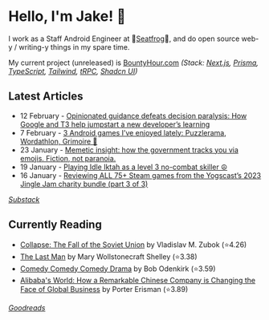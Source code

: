   # Hello, I'm Jake! 👋

I work as a Staff Android Engineer at 🐸[Seatfrog](https://seatfrog.com/)🐸, and do open source web-y / writing-y things in my spare time. 

My current project (unreleased) is [BountyHour.com](https://bountyhour.com) *(Stack: [Next.js](https://nextjs.org/), [Prisma](https://www.prisma.io/), [TypeScript](https://www.typescriptlang.org/), [Tailwind](https://tailwindcss.com/), [tRPC](https://trpc.io/), [Shadcn UI](https://ui.shadcn.com/))*

## Latest Articles
<!-- feed start -->
- 12 February - [Opinionated guidance defeats decision paralysis: How Google and T3 help jumpstart a new developer’s learning](http://blog.jakelee.co.uk/decision-paralysis-and-opinionated-guidance/)
- 7 February - [3 Android games I’ve enjoyed lately: Puzzlerama, Wordathlon, Grimoire 📲](http://jakelee.co.uk/android-game-reviews-feb24/)
- 23 January - [Memetic insight: how the government tracks you via emojis. Fiction, not paranoia.](http://fragments.jakelee.co.uk/memetic-insight/)
- 19 January - [Playing Idle Iktah as a level 3 no-combat skiller ☮️](http://jakelee.co.uk/idle-iktah-level-3-skiller-tips/)
- 16 January - [Reviewing ALL 75+ Steam games from the Yogscast’s 2023 Jingle Jam charity bundle (part 3 of 3)](http://jakelee.co.uk/reviewing-every-jingle-jam-2023-game-3/)
<!-- feed end -->
*[Substack](https://jakeweeklee.substack.com)*

## Currently Reading
<!-- GOODREADS-LIST:START -->
- [Collapse: The Fall of the Soviet Union](https://www.goodreads.com/review/show/4630812022?utm_medium=api&utm_source=rss) by Vladislav M. Zubok (⭐️4.26)
- [The Last Man](https://www.goodreads.com/review/show/5625209475?utm_medium=api&utm_source=rss) by Mary Wollstonecraft Shelley (⭐️3.38)
- [Comedy Comedy Comedy Drama](https://www.goodreads.com/review/show/6231083394?utm_medium=api&utm_source=rss) by Bob   Odenkirk (⭐️3.59)
- [Alibaba's World: How a Remarkable Chinese Company is Changing the Face of Global Business](https://www.goodreads.com/review/show/5609047035?utm_medium=api&utm_source=rss) by Porter Erisman (⭐️3.89)
<!-- GOODREADS-LIST:END -->
*[Goodreads](https://goodreads.com/jakesteam)*

